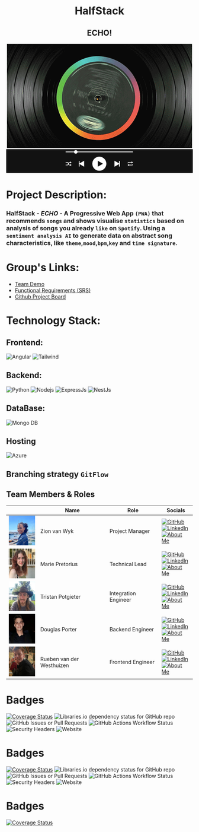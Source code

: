 <h1 align="center">HalfStack</h1> 
<h2 align="center">ECHO!</h2>

<p align="center">
    <img src="readme/classic-vinyl.gif"/>
    <img src="readme/play.png"/>
</p>

# Project Description:

### HalfStack - *ECHO* - A Progressive Web App `(PWA)`  that recommends `songs` and shows visualise `statistics` based on analysis of songs you already `like` on `Spotify`. Using a `sentiment analysis AI` to generate data on abstract song characteristics, like `theme`,`mood`,`bpm`,`key` and `time signature`.

# Group's Links:

- [Team Demo]()
- [Functional Requirements (SRS)](Documentation\RequirementSpecification.md)
- [Github Project Board](https://github.com/orgs/COS301-SE-2024/projects/67)

# Technology Stack:

## Frontend:
![Angular](https://img.shields.io/badge/Angular-DD0031?style=for-the-badge&logo=angular&logoColor=white)
![Tailwind](https://img.shields.io/badge/Tailwind_CSS-38B2AC?style=for-the-badge&logo=tailwind-css&logoColor=white)

## Backend:
![Python](https://img.shields.io/badge/Python-FFD43B?style=for-the-badge&logo=python&logoColor=blue)
![Nodejs](https://img.shields.io/badge/Node.js-43853D?style=for-the-badge&logo=node.js&logoColor=white)
![ExpressJs](https://img.shields.io/badge/Express%20js-000000?style=for-the-badge&logo=express&logoColor=white)
![NestJs](https://img.shields.io/badge/nestjs-E0234E?style=for-the-badge&logo=nestjs&logoColor=white)

## DataBase:
![Mongo DB](https://img.shields.io/badge/MongoDB-4EA94B?style=for-the-badge&logo=mongodb&logoColor=white)
## Hosting
![Azure](https://img.shields.io/badge/microsoft%20azure-0089D6?style=for-the-badge&logo=microsoft-azure&logoColor=white)

## Branching strategy `GitFlow`

<h2>Team Members & Roles</h2>
<table>
  <thead>
    <tr>
      <th></th>
      <th>Name</th>
      <th>Role</th>
      <th>Socials</th>
    </tr>
  </thead>
  <tbody>
    <tr>
      <td><img src="./readme/images/zion.jpg" width="80" height="80" alt="Zion van Wyk"></td>
      <td>Zion van Wyk</td>
      <td>Project Manager</td>
      <td>
        <a href="https://github.com/zionvanwyk">
          <img src="https://img.shields.io/badge/GitHub-Profile-blue?style=flat-square&logo=github" alt="GitHub">
        </a><br>
        <a href="https://www.linkedin.com/in/nia-zion-van-wyk/">
          <img src="https://img.shields.io/badge/LinkedIn-Profile-blue?style=flat-square&logo=linkedin" alt="LinkedIn">
        </a><br>
        <a href="readme/Zion.md">
          <img src="https://img.shields.io/badge/About-Me-blue?style=flat-square" alt="About Me">
        </a>
      </td>
    </tr>
    <tr>
      <td><img src="./readme/images/marie.jpg" width="80" height="80" alt="Marie Pretorius"></td>
      <td>Marie Pretorius</td>
      <td>Technical Lead</td>
      <td>
        <a href="https://github.com/MariePretorius">
          <img src="https://img.shields.io/badge/GitHub-Profile-blue?style=flat-square&logo=github" alt="GitHub">
        </a><br>
        <a href="https://www.linkedin.com/in/marie-pretorius-b62409218/">
          <img src="https://img.shields.io/badge/LinkedIn-Profile-blue?style=flat-square&logo=linkedin" alt="LinkedIn">
        </a><br>
        <a href="readme/Marie.md">
          <img src="https://img.shields.io/badge/About-Me-blue?style=flat-square" alt="About Me">
        </a>
      </td>
    </tr>
    <tr>
      <td><img src="./readme/images/tristan.jpg" width="80" height="80" alt="Tristan Potgieter"></td>
      <td>Tristan Potgieter</td>
      <td>Integration Engineer</td>
      <td>
        <a href="https://github.com/Divergent-Caesar">
          <img src="https://img.shields.io/badge/GitHub-Profile-blue?style=flat-square&logo=github" alt="GitHub">
        </a><br>
        <a href="https://www.linkedin.com/in/tristan-potgieter-703911259/">
          <img src="https://img.shields.io/badge/LinkedIn-Profile-blue?style=flat-square&logo=linkedin" alt="LinkedIn">
        </a><br>
        <a href="readme/Tristan.md">
          <img src="https://img.shields.io/badge/About-Me-blue?style=flat-square" alt="About Me">
        </a>
      </td>
    </tr>
    <tr>
      <td><img src="./readme/images/douglas.jpg" width="80" height="80" alt="Douglas Porter"></td>
      <td>Douglas Porter</td>
      <td>Backend Engineer</td>
      <td>
        <a href="https://github.com/Douglasj02">
          <img src="https://img.shields.io/badge/GitHub-Profile-blue?style=flat-square&logo=github" alt="GitHub">
        </a><br>
        <a href="https://www.linkedin.com/in/douglas-porter-936b83153/">
          <img src="https://img.shields.io/badge/LinkedIn-Profile-blue?style=flat-square&logo=linkedin" alt="LinkedIn">
        </a><br>
        <a href="readme/Douglas.md">
          <img src="https://img.shields.io/badge/About-Me-blue?style=flat-square" alt="About Me">
        </a>
      </td>
    </tr>
    <tr>
      <td><img src="./readme/images/rueben.jpg" width="80" height="80" alt="Rueben van der Westhuizen"></td>
      <td>Rueben van der Westhuizen</td>
      <td>Frontend Engineer</td>
      <td>
        <a href="https://github.com/21434809">
          <img src="https://img.shields.io/badge/GitHub-Profile-blue?style=flat-square&logo=github" alt="GitHub">
        </a><br>
        <a href="https://www.linkedin.com/in/rueben-van-der-westhuizen-456a292b5/">
          <img src="https://img.shields.io/badge/LinkedIn-Profile-blue?style=flat-square&logo=linkedin" alt="LinkedIn">
        </a><br>
        <a href="readme/Rueben.md">
          <img src="https://img.shields.io/badge/About-Me-blue?style=flat-square" alt="About Me">
        </a>
      </td>
    </tr>
  </tbody>
</table>

# Badges

[![Coverage Status](https://coveralls.io/repos/github/COS301-SE-2024/ECHO/badge.svg?branch=)](https://coveralls.io/github/COS301-SE-2024/ECHO?branch=)
![Libraries.io dependency status for GitHub repo](https://img.shields.io/librariesio/github/COS301-SE-2024/ECHO)
![GitHub Issues or Pull Requests](https://img.shields.io/github/issues/COS301-SE-2024/ECHO)
![GitHub Actions Workflow Status](https://img.shields.io/github/actions/workflow/status/COS301-SE-2024%2FECHO/ECHO/build.yml)
![Security Headers](https://img.shields.io/security-headers?url=https%3A%2F%2Fhalfstack-echo.com)
![Website](https://img.shields.io/website?url=https%3A%2F%2Fhalfstack-echo.com)



# Badges

[![Coverage Status](https://coveralls.io/repos/github/COS301-SE-2024/ECHO/badge.svg?branch=)](https://coveralls.io/github/COS301-SE-2024/ECHO?branch=)
![Libraries.io dependency status for GitHub repo](https://img.shields.io/librariesio/github/COS301-SE-2024/ECHO)
![GitHub Issues or Pull Requests](https://img.shields.io/github/issues/COS301-SE-2024/ECHO)
![GitHub Actions Workflow Status](https://img.shields.io/github/actions/workflow/status/COS301-SE-2024%2FECHO/ECHO/build.yml)
![Security Headers](https://img.shields.io/security-headers?url=https%3A%2F%2Fhalfstack-echo.com)
![Website](https://img.shields.io/website?url=https%3A%2F%2Fhalfstack-echo.com)



# Badges

[![Coverage Status](https://coveralls.io/repos/github/COS301-SE-2024/ECHO/badge.svg?branch=)](https://coveralls.io/github/COS301-SE-2024/ECHO?branch=)


